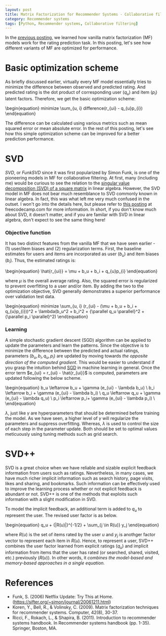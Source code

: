 ```yaml
---
layout: post
title: Matrix Factorization for Recommender Systems - Collaborative filtering with Python 13
category: Recommender systems
tags: [Python, Recommender systems, Collaborative filtering]
---
```


In the [previous posting](https://buomsoo-kim.github.io/recommender%20systems/2020/09/25/Recommender-systems-collab-filtering-12.md/), we learned how vanilla matrix factorization (MF) models work for the rating prediction task. In this posting, let's see how different variants of MF are optimized for performance.


# Basic optimization scheme

As briefly discussed earlier, virtually every MF model essentially tries to minimize the difference between observed and predicted rating. And predicted rating is the dot product of corresponding user ($q_u$) and item  ($p_i$) latent factors. Therefore, we get the basic optimization scheme:

\begin{equation}
minimize \sum_{u, i} difference(r_{ui} - q_{u}p_{i})
\end{equation}


The difference can be calculated using various metrics such as mean squared error or mean absolute error. In the rest of this posting, let's see how this simple optimization scheme can be improved for a better prediction performance.

 
# SVD

*SVD*, or *FunkSVD* since it was first popularized by Simon Funk, is one of the pioneering models in MF for collaborative filtering. At first, many (including me) would be curious to see the relation to the [singular value decomposition (SVD) of a square matrix](https://en.wikipedia.org/wiki/Singular_value_decomposition) in linear algebra. However, the SVD model in MF does not bear much resemblance to SVD commonly known in linear algebra. In fact, this was what left me very much confused in the outset. I won't go into the details here, but please refer to [this posting](https://www.freecodecamp.org/news/singular-value-decomposition-vs-matrix-factorization-in-recommender-systems-b1e99bc73599/) at freecodecamp.com for more information. In short, if you don't know much about SVD, it doesn't matter, and if you are familar with SVD in linear algebra, don't expect to see the same thing here!


### Objective function

It has two distinct features from the vanilla MF that we have seen earlier - (1) user/item biases and (2) regularization terms. First, the baseline estimates for users and items are incorporated as user ($b_u$) and item biases ($b_i$). Thus, the estimated ratings is:


\begin{equation}
\hat{r_{ui}} = \mu + b_u + b_i + q_{u}p_{i}
\end{equation}

where $\mu$ is the overall average rating. Also, the squared error is regularized to prevent overfitting to a user and/or item. By adding the two to the optimization objective, SVD generally demonstrates a superior performance over validation test data. 

\begin{equation}
minimize \sum_{u, i} (r_{ui} - (\mu + b_u + b_i + q_{u}p_{i}))^2 + \lambda(b_u^2 + b_i^2 + {\parallel q_u \parallel}^2 + {\parallel p_i \parallel}^2)
\end{equation}


### Learning

A simple stochastic gradient descent (SGD) algorithm can be applied to update the parameters and learn the patterns. Since the objective is to minimize the difference between the predicted and actual ratings, parameters ($b_u, b_i, q_u, p_i$) are updated by moving towards *the opposite direction of the computed gradient*. This would be easier to understand if you grasp the intuition behind [SGD](https://en.wikipedia.org/wiki/Stochastic_gradient_descent) in machine learning in general. Once the error term $e_{ui} = r_{ui} - \hat{r_{ui}}$ is computed, parameters are updated following the below scheme.


\begin{equation}
b_u \leftarrow b_u + \gamma (e_{ui} - \lambda b_u) \\
b_i \leftarrow b_i + \gamma (e_{ui} - \lambda b_i) \\
q_u \leftarrow q_u + \gamma (e_{ui} - \lambda q_u) \\
p_i \leftarrow p_i+ \gamma (e_{ui} - \lambda p_i) \\
\end{equation}


$\lambda$, just like $\gamma$ are hyperparameters that should be determined before training the model. As we have seen, a higher level of $\gamma$ will regularize the parameters and suppress overfitting. Whereas, $\lambda$ is used to control the size of each step in the parameter update. Both should be set to optimal values meticuously using tuning methods such as grid search. 


# SVD++

SVD is a great choice when we have reliable and sizable explicit feedback information from users such as ratings. Nevertheless, in many cases, we have much richer implicit information such as search history, page visits, likes and sharing, and bookmarks. Such information can be effectively used to improve the learning process whether or not explicit feedback is abundant or not. SVD++ is one of the methods that exploits such information with a slight modification in SVD. 

To model the implicit feedback, an additional term is added to $q_u$ to represent the user. The revised user factor is as below.

\begin{equation}
q_u + {|R(u)|}^{-1/2} + \sum_{j \in R(u)} y_j
\end{equation}
 
where $R(u)$ is the set of items rated by the user $u$ and $y_j$ is anothger factor vector to represent each item in $R(u)$. Hence, to represent a user, SVD++ combines the user factor learned from explicit ratings ($q_u$) and implicit information from items that the user has rated (or searched, shared, visited, etc.) previously ($R(u)$). In other words, it *combines the model-based and memory-based approaches in a single equation.* 


# References


- Funk, S. (2006) Netflix Update: Try This at Home. (https://sifter.org/~simon/journal/20061211.html)
- Koren, Y., Bell, R., & Volinsky, C. (2009). Matrix factorization techniques for recommender systems. Computer, 42(8), 30-37.
- Ricci, F., Rokach, L., & Shapira, B. (2011). Introduction to recommender systems handbook. In Recommender systems handbook (pp. 1-35). Springer, Boston, MA.
